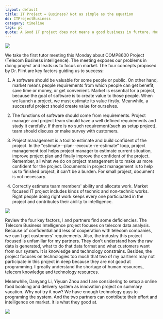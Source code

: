```yaml
---
layout: default
title: IT Project = Business? Not as simple as the equation
dd: ITProjectBusiness
category: timeline
tags: pc
quote: A Good IT project does not means a good business in furture. More things required to make project becoming business.
---
```


<img src="http://www.iglobsyn.com/wp-content/uploads/2015/03/business-intelligence-banner.png"/>

We take the first tutor meeting this Monday about COMP8600 Project (Telecom Business intelligence). The meeting exposes our problems in doing project and leads us to focus on market. The four concepts proposed by Dr. Flint are key factors guiding us to success:

1. A software should be valuable for some people or public. On other hand, market means people requirements from which people can get benefit, save time or money, or get convenient. Market is essential for a project, because the goal of software is to create value to those people. When we launch a project, we must estimate its value firstly. Meanwhile, a successful project should create value for ourselves.

2. The functions of software should come from requirements. Project manager and project team should have a well defined requirements and study it carefully. If there is no such requirement(such as setup project), team should discuss or make survey with customers.

3. Project management is a tool to estimate and build confident of the project. In the "estimate--plan--execute-re-estimate" loop, project management tool helps project manager to estimate current situation, improve project plan and finally improve the confident of the project. Remember, all what we do on project management is to make us more confident for the project. Documents in project management is to help us to finished project, it can't be a burden. For small project, document is not necessary.

4. Correctly estimate team members' ability and allocate work. Market focused IT project includes kinds of technic and non-technic works. Right people doing right work keeps every one participated in the project and contributes their ability to intelligence.

<img src="http://snespecialprojects.com/wp-content/uploads/2013/10/iStock_000027197562Medium-1789x640.jpg"/>

Review the four key factors, I and partners find some deficiencies. The Telecom Business Intelligence project focuses on telecom data analysis. Because of confidential and less of cooperation with telecom companies, we can't get customers' requirements. Also, the industry this project focused is unfamiliar for my partners. They don't understand how the raw data is generated, what to do that data format and what customers want from our system. It is knowledge and technology constrains. Besides, the project focuses on technologies too much that two of my partners may not participate in this project in deep because they are not good at programming. I greatly understand the shortage of human resources, telecom knowledge and technology resources.

Meanwhile, Danyang Li, Yiyuan Zhou and I are considering to setup a online food booking and delivery system as innovation project on summary vacation. Why not try it now? We have enough technology guys to programing the system. And the two partners can contribute their effort and intelligence on market. It is what they good at.

<img src="http://pulsosocial.com/wp-content/uploads/2013/10/food-smartphone.jpg"/>
